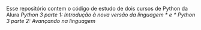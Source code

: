 Esse repositório contem o código de estudo de dois cursos de Python da Alura *Python 3 parte 1: Introdução à nova versão da linguagem * e * Python 3 parte 2: Avançando na linguagem*
